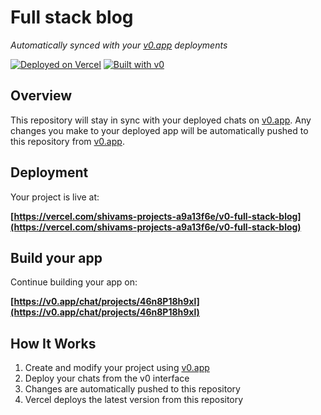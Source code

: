 # Full stack blog

*Automatically synced with your [v0.app](https://v0.app) deployments*

[![Deployed on Vercel](https://img.shields.io/badge/Deployed%20on-Vercel-black?style=for-the-badge&logo=vercel)](https://vercel.com/shivams-projects-a9a13f6e/v0-full-stack-blog)
[![Built with v0](https://img.shields.io/badge/Built%20with-v0.app-black?style=for-the-badge)](https://v0.app/chat/projects/46n8P18h9xl)

## Overview

This repository will stay in sync with your deployed chats on [v0.app](https://v0.app).
Any changes you make to your deployed app will be automatically pushed to this repository from [v0.app](https://v0.app).

## Deployment

Your project is live at:

**[https://vercel.com/shivams-projects-a9a13f6e/v0-full-stack-blog](https://vercel.com/shivams-projects-a9a13f6e/v0-full-stack-blog)**

## Build your app

Continue building your app on:

**[https://v0.app/chat/projects/46n8P18h9xl](https://v0.app/chat/projects/46n8P18h9xl)**

## How It Works

1. Create and modify your project using [v0.app](https://v0.app)
2. Deploy your chats from the v0 interface
3. Changes are automatically pushed to this repository
4. Vercel deploys the latest version from this repository
